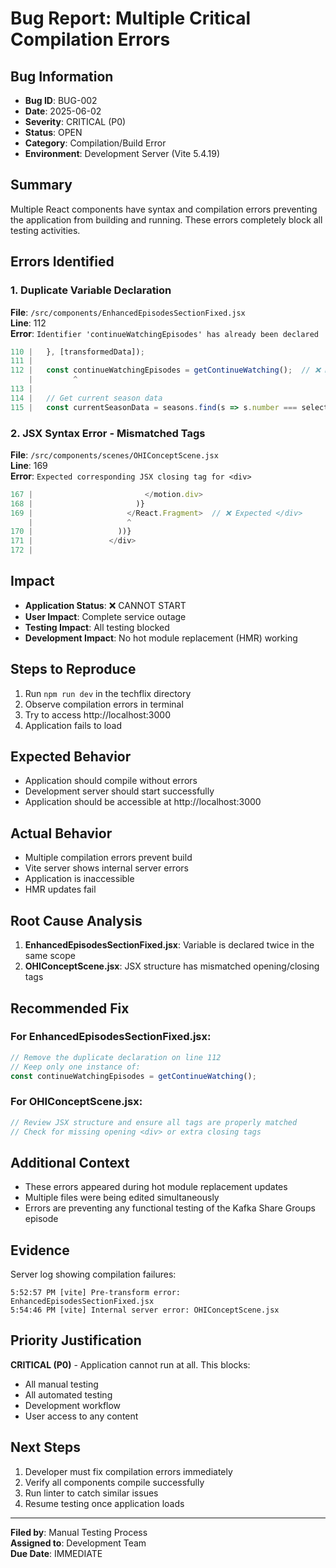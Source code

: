 # Bug Report: Multiple Critical Compilation Errors

## Bug Information
- **Bug ID**: BUG-002
- **Date**: 2025-06-02
- **Severity**: CRITICAL (P0)
- **Status**: OPEN
- **Category**: Compilation/Build Error
- **Environment**: Development Server (Vite 5.4.19)

## Summary
Multiple React components have syntax and compilation errors preventing the application from building and running. These errors completely block all testing activities.

## Errors Identified

### 1. Duplicate Variable Declaration
**File**: `/src/components/EnhancedEpisodesSectionFixed.jsx`  
**Line**: 112  
**Error**: `Identifier 'continueWatchingEpisodes' has already been declared`

```javascript
110 |   }, [transformedData]);
111 |   
112 |   const continueWatchingEpisodes = getContinueWatching();  // ❌ Duplicate declaration
    |         ^
113 |   
114 |   // Get current season data
115 |   const currentSeasonData = seasons.find(s => s.number === selectedSeason);
```

### 2. JSX Syntax Error - Mismatched Tags
**File**: `/src/components/scenes/OHIConceptScene.jsx`  
**Line**: 169  
**Error**: `Expected corresponding JSX closing tag for <div>`

```javascript
167 |                         </motion.div>
168 |                       )}
169 |                     </React.Fragment>  // ❌ Expected </div>
    |                     ^
170 |                   ))}
171 |                 </div>
172 |
```

## Impact
- **Application Status**: ❌ CANNOT START
- **User Impact**: Complete service outage
- **Testing Impact**: All testing blocked
- **Development Impact**: No hot module replacement (HMR) working

## Steps to Reproduce
1. Run `npm run dev` in the techflix directory
2. Observe compilation errors in terminal
3. Try to access http://localhost:3000
4. Application fails to load

## Expected Behavior
- Application should compile without errors
- Development server should start successfully
- Application should be accessible at http://localhost:3000

## Actual Behavior
- Multiple compilation errors prevent build
- Vite server shows internal server errors
- Application is inaccessible
- HMR updates fail

## Root Cause Analysis
1. **EnhancedEpisodesSectionFixed.jsx**: Variable is declared twice in the same scope
2. **OHIConceptScene.jsx**: JSX structure has mismatched opening/closing tags

## Recommended Fix

### For EnhancedEpisodesSectionFixed.jsx:
```javascript
// Remove the duplicate declaration on line 112
// Keep only one instance of:
const continueWatchingEpisodes = getContinueWatching();
```

### For OHIConceptScene.jsx:
```javascript
// Review JSX structure and ensure all tags are properly matched
// Check for missing opening <div> or extra closing tags
```

## Additional Context
- These errors appeared during hot module replacement updates
- Multiple files were being edited simultaneously
- Errors are preventing any functional testing of the Kafka Share Groups episode

## Evidence
Server log showing compilation failures:
```
5:52:57 PM [vite] Pre-transform error: EnhancedEpisodesSectionFixed.jsx
5:54:46 PM [vite] Internal server error: OHIConceptScene.jsx
```

## Priority Justification
**CRITICAL (P0)** - Application cannot run at all. This blocks:
- All manual testing
- All automated testing
- Development workflow
- User access to any content

## Next Steps
1. Developer must fix compilation errors immediately
2. Verify all components compile successfully
3. Run linter to catch similar issues
4. Resume testing once application loads

---
**Filed by**: Manual Testing Process  
**Assigned to**: Development Team  
**Due Date**: IMMEDIATE